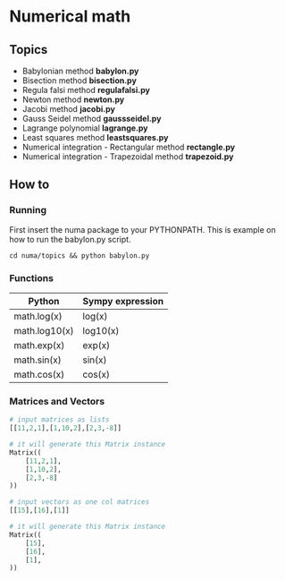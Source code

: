 # Numerical math

## Topics

* Babylonian method **babylon.py**
* Bisection method **bisection.py**
* Regula falsi method **regulafalsi.py**
* Newton method **newton.py**
* Jacobi method **jacobi.py**
* Gauss Seidel method **gaussseidel.py**
* Lagrange polynomial **lagrange.py**
* Least squares method **leastsquares.py**
* Numerical integration - Rectangular method **rectangle.py**
* Numerical integration - Trapezoidal method **trapezoid.py**

## How to

### Running

First insert the numa package to your PYTHONPATH. This is example on how to run the babylon.py script.

    cd numa/topics && python babylon.py

### Functions

Python         | Sympy expression
-------------- | ----------------
math.log(x)    | log(x)
math.log10(x)  | log10(x)
math.exp(x)    | exp(x)
math.sin(x)    | sin(x)
math.cos(x)    | cos(x)

### Matrices and Vectors

```python
# input matrices as lists
[[11,2,1],[1,10,2],[2,3,-8]]

# it will generate this Matrix instance
Matrix((
    [11,2,1],
    [1,10,2],
    [2,3,-8]
))

# input vectors as one col matrices
[[15],[16],[1]]

# it will generate this Matrix instance
Matrix((
    [15],
    [16],
    [1],
))
```
